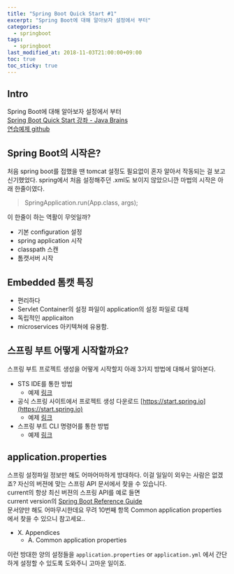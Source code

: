 ```yaml
---
title: "Spring Boot Quick Start #1"
excerpt: "Spring Boot에 대해 알아보자 설정에서 부터"
categories: 
  - springboot
tags: 
  - springboot
last_modified_at: 2018-11-03T21:00:00+09:00
toc: true
toc_sticky: true
---
```


## Intro
Spring Boot에 대해 알아보자 설정에서 부터  
[Spring Boot Quick Start 강좌 - Java Brains](https://javabrains.io/courses/spring_bootquickstart/ "Spring Boot Quick Start 강좌 Link")  
[연습예제 github](https://github.com/moregorenine/study/tree/master/spring-boot-quick-start "연습예제 github Link")

## Spring Boot의 시작은?
처음 spring boot를 접했을 땐 tomcat 설정도 필요없이 혼자 알아서 작동되는 걸 보고 신기했었다. spring에서 처음 설정해주던 .xml도 보이지 않았으니깐 마법의 시작은 아래 한줄이였다.

> SpringApplication.run(App.class, args);

이 한줄이 하는 역활이 무엇일까?
- 기본 configuration 설정
- spring application 시작
- classpath 스캔
- 톰캣서버 시작

## Embedded 톰캣 특징
- 편리하다
- Servlet Container의 설정 파일이 application의 설정 파일로 대체
- 독립적인 applicaiton
- microservices 아키텍쳐에 유용함.

## 스프링 부트 어떻게 시작할까요?
스프링 부트 프로젝트 생성을 어떻게 시작할지 아래 3가지 방법에 대해서 알아본다.
* STS IDE를 통한 방법
  * 예제 [링크](https://javabrains.io/courses/spring_bootquickstart/lessons/Using-the-STS-IDE/)
* 공식 스프링 사이트에서 프로젝트 생성 다운로드 [https://start.spring.io](https://start.spring.io)
  * 예제 [링크](https://javabrains.io/courses/spring_bootquickstart/lessons/Using-Spring-Initializr/)
* 스프링 부트 CLI 명령어를 통한 방법
  * 예제 [링크](https://javabrains.io/courses/spring_bootquickstart/lessons/Using-Spring-Boot-CLI/)

## application.properties
스프링 설정파일 정보만 해도 어마어마하게 방대하다. 이걸 일일이 외우는 사람은 없겠죠? 자신의 버젼에 맞는 스프링 API 문서에서 찾을 수 있습니다.  
current의 항상 최신 버젼의 스프링 API를 예로 들면  
current version의 [Spring Boot Reference Guide](https://docs.spring.io/spring-boot/docs/current/reference/html/index.html)  
문서양만 해도 어마무시한데요 무려 10번째 항목 Common application properties 에서 찾을 수 있으니 참고세요..
* X. Appendices
  * A. Common application properties

이런 방대한 양의 설정들을 `application.properties` or `application.yml` 에서 간단하게 설정할 수 있도록 도와주니 고마운 일이죠.